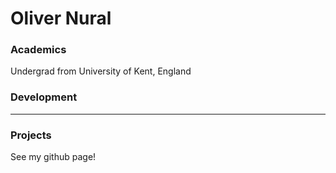 # Oliver Nural

### Academics

Undergrad from University of Kent, England

### Development

-----


### Projects

See my github page!
     
